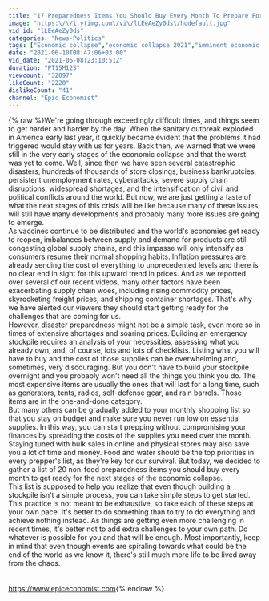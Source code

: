 ```yaml
---
title: "17 Preparedness Items You Should Buy Every Month To Prepare For The Imminent Economic Collapse"
image: "https:\/\/i.ytimg.com\/vi\/lLEeAeZy0ds\/hqdefault.jpg"
vid_id: "lLEeAeZy0ds"
categories: "News-Politics"
tags: ["Economic collapse","economic collapse 2021","imminent economic collapse"]
date: "2021-06-10T08:47:06+03:00"
vid_date: "2021-06-08T23:10:51Z"
duration: "PT15M12S"
viewcount: "32097"
likeCount: "2220"
dislikeCount: "41"
channel: "Epic Economist"
---
```

{% raw %}We're going through exceedingly difficult times, and things seem to get harder and harder by the day. When the sanitary outbreak exploded in America early last year, it quickly became evident that the problems it had triggered would stay with us for years. Back then, we warned that we were still in the very early stages of the economic collapse and that the worst was yet to come. Well, since then we have seen several catastrophic disasters, hundreds of thousands of store closings, business bankruptcies, persistent unemployment rates, cyberattacks, severe supply chain disruptions, widespread shortages, and the intensification of civil and political conflicts around the world. But now, we are just getting a taste of what the next stages of this crisis will be like because many of these issues will still have many developments and probably many more issues are going to emerge. <br />As vaccines continue to be distributed and the world's economies get ready to reopen, imbalances between supply and demand for products are still congesting global supply chains, and this impasse will only intensify as consumers resume their normal shopping habits. Inflation pressures are already sending the cost of everything to unprecedented levels and there is no clear end in sight for this upward trend in prices. And as we reported over several of our recent videos, many other factors have been exacerbating supply chain woes, including rising commodity prices, skyrocketing freight prices, and shipping container shortages. That's why we have alerted our viewers they should start getting ready for the challenges that are coming for us. <br />However, disaster preparedness might not be a simple task, even more so in times of extensive shortages and soaring prices. Building an emergency stockpile requires an analysis of your necessities, assessing what you already own, and, of course, lots and lots of checklists. Listing what you will have to buy and the cost of those supplies can be overwhelming and, sometimes, very discouraging. But you don't have to build your stockpile overnight and you probably won't need all the things you think you do. The most expensive items are usually the ones that will last for a long time, such as generators, tents, radios, self-defense gear, and rain barrels. Those items are in the one-and-done category.  <br />But many others can be gradually added to your monthly shopping list so that you stay on budget and make sure you never run low on essential supplies. In this way, you can start prepping without compromising your finances by spreading the costs of the supplies you need over the month. Staying tuned with bulk sales in online and physical stores may also save you a lot of time and money. Food and water should be the top priorities in every prepper's list, as they're key for our survival. But today, we decided to gather a list of 20 non-food preparedness items you should buy every month to get ready for the next stages of the economic collapse. <br />This list is supposed to help you realize that even though building a stockpile isn't a simple process, you can take simple steps to get started. This practice is not meant to be exhaustive, so take each of these steps at your own pace. It's better to do something than to try to do everything and achieve nothing instead. As things are getting even more challenging in recent times, it's better not to add extra challenges to your own path. Do whatever is possible for you and that will be enough. Most importantly, keep in mind that even though events are spiraling towards what could be the end of the world as we know it, there's still much more life to be lived away from the chaos. <br /><br /><br /><a rel="nofollow" target="blank" href="https://www.epiceconomist.com​">https://www.epiceconomist.com​</a>{% endraw %}
